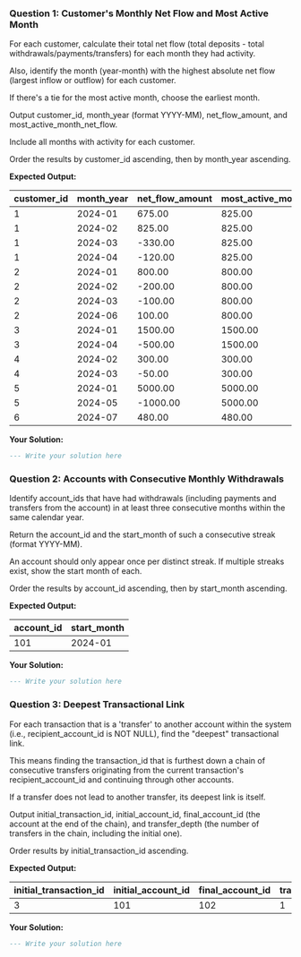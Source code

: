 
### Question 1: Customer's Monthly Net Flow and Most Active Month

For each customer, calculate their total net flow (total deposits - total withdrawals/payments/transfers) for each month they had activity.

Also, identify the month (year-month) with the highest absolute net flow (largest inflow or outflow) for each customer.

If there's a tie for the most active month, choose the earliest month.

Output customer_id, month_year (format YYYY-MM), net_flow_amount, and most_active_month_net_flow.

Include all months with activity for each customer.

Order the results by customer_id ascending, then by month_year ascending.

**Expected Output:**

| customer_id | month_year | net_flow_amount | most_active_month_next_flow |
| ----------- | ---------- | --------------- | --------------------------- |
| 1           | 2024-01    | 675.00          | 825.00                      |
| 1           | 2024-02    | 825.00          | 825.00                      |
| 1           | 2024-03    | -330.00         | 825.00                      |
| 1           | 2024-04    | -120.00         | 825.00                      |
| 2           | 2024-01    | 800.00          | 800.00                      |
| 2           | 2024-02    | -200.00         | 800.00                      |
| 2           | 2024-03    | -100.00         | 800.00                      |
| 2           | 2024-06    | 100.00          | 800.00                      |
| 3           | 2024-01    | 1500.00         | 1500.00                     |
| 3           | 2024-04    | -500.00         | 1500.00                     |
| 4           | 2024-02    | 300.00          | 300.00                      |
| 4           | 2024-03    | -50.00          | 300.00                      |
| 5           | 2024-01    | 5000.00         | 5000.00                     |
| 5           | 2024-05    | -1000.00        | 5000.00                     |
| 6           | 2024-07    | 480.00          | 480.00                      |

**Your Solution:**

```sql
--- Write your solution here

```

### Question 2: Accounts with Consecutive Monthly Withdrawals

Identify account_ids that have had withdrawals (including payments and transfers from the account) in at least three consecutive months within the same calendar year.

Return the account_id and the start_month of such a consecutive streak (format YYYY-MM).

An account should only appear once per distinct streak. If multiple streaks exist, show the start month of each.

Order the results by account_id ascending, then by start_month ascending.

**Expected Output:**

| **account_id** | **start_month** |
| -------------------- | --------------------- |
| 101                  | 2024-01               |

**Your Solution:**

```sql
--- Write your solution here

```

### Question 3: Deepest Transactional Link

For each transaction that is a 'transfer' to another account within the system (i.e., recipient_account_id is NOT NULL), find the "deepest" transactional link.

This means finding the transaction_id that is furthest down a chain of consecutive transfers originating from the current transaction's recipient_account_id and continuing through other accounts.

If a transfer does not lead to another transfer, its deepest link is itself.

Output initial_transaction_id, initial_account_id, final_account_id (the account at the end of the chain), and transfer_depth (the number of transfers in the chain, including the initial one).

Order results by initial_transaction_id ascending.

**Expected Output:**

| initial_transaction_id | initial_account_id | final_account_id | transfer_depth |
| ---------------------- | ------------------ | ---------------- | -------------- |
| 3                      | 101                | 102              | 1              |

**Your Solution:**

```sql
--- Write your solution here

```
